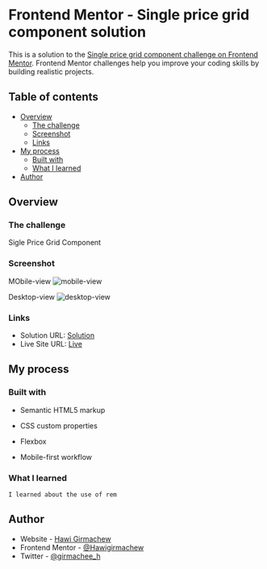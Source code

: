 # Frontend Mentor - Single price grid component solution

This is a solution to the [Single price grid component challenge on Frontend Mentor](https://www.frontendmentor.io/challenges/single-price-grid-component-5ce41129d0ff452fec5abbbc). Frontend Mentor challenges help you improve your coding skills by building realistic projects.

## Table of contents

- [Overview](#overview)
  - [The challenge](#the-challenge)
  - [Screenshot](#screenshot)
  - [Links](#links)
- [My process](#my-process)
  - [Built with](#built-with)
  - [What I learned](#what-i-learned)
- [Author](#author)

## Overview

### The challenge

Sigle Price Grid Component

### Screenshot

MObile-view
![mobile-view](https://user-images.githubusercontent.com/88828065/191175520-08da92d6-a1be-4f55-92de-4c1c4ebe6baa.PNG)



Desktop-view
![desktop-view](https://user-images.githubusercontent.com/88828065/191175537-b5395de3-c9fb-4344-ab65-408d935b0ad2.PNG)

### Links

- Solution URL: [Solution](https://www.frontendmentor.io/challenges/single-price-grid-component-5ce41129d0ff452fec5abbbc/hub/responsive-page-using-css-flexbox-CZRJ-f3vlj)
- Live Site URL: [Live](https://632851eb0c930c17e238ab01--extraordinary-selkie-13a399.netlify.app/)

## My process

### Built with

- Semantic HTML5 markup
- CSS custom properties
- Flexbox

- Mobile-first workflow

### What I learned
    I learned about the use of rem 

## Author

- Website - [Hawi Girmachew](https://632851eb0c930c17e238ab01--extraordinary-selkie-13a399.netlify.app/)
- Frontend Mentor - [@Hawigirmachew](https://www.frontendmentor.io/profile/Hawigirmachew)
- Twitter - [@girmachee_h](https://twitter.com/girmachee_h)




